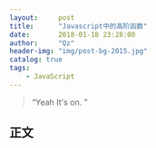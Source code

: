 ```yaml
---
layout:     post
title:      "Javascript中的高阶函数"
date:       2018-01-18 23:28:00
author:     "Qz"
header-img: "img/post-bg-2015.jpg"
catalog: true
tags:
    - JavaScript
---
```


> “Yeah It's on. ”


## 正文
